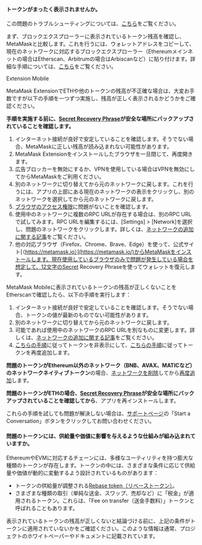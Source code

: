 
#### トークンがまったく表示されませんか。


この問題のトラブルシューティングについては、[こちら](https://support.metamask.io/hc/en-us/articles/360059232852)をご覧ください。



まず、ブロックエクスプローラーに表示されているトークン残高を確認し、MetaMaskと比較します。これを行うには、ウォレットアドレスをコピーして、現在のネットワークに対応するブロックエクスプローラー（Ethereumメインネットの場合はEtherscan、Arbitrumの場合はArbiscanなど）に貼り付けます。詳細な手順については、[こちら](https://support.metamask.io/hc/en-us/articles/360057536611)をご覧ください。




Extension Mobile


MetaMask ExtensionでETHや他のトークンの残高が不正確な場合は、大変お手数ですが以下の手順を一つずつ実施し、残高が正しく表示されるかどうかをご確認ください。


**手順を実施する前に、[Secret Recovery Phrase](https://support.metamask.io/hc/en-us/articles/4404722782107-User-Guide-Secret-Recovery-Phrase-password-and-private-keys)が安全な場所にバックアップされていることを確認します。**


1. インターネット接続が良好で安定していることを確認します。そうでない場合、MetaMaskに正しい残高が読み込まれない可能性があります。
2. MetaMask Extensionをインストールしたブラウザを一旦閉じて、再度開きます。
3. 広告ブロッカーを無効にするか、VPNを使用している場合はVPNを無効にしてからMetaMaskをご利用ください。
4. 別のネットワークに切り替えてから元のネットワークに戻します。これを行うには、アプリの上部にある現在のネットワークの表示をクリックし、別のネットワークを選択してから元のネットワークに戻します。
5. [ブラウザのアクセス権限](https://support.metamask.io/hc/en-us/articles/360038139452-MetaMask-states-Balance-may-be-outdated-displays-in-orange-or-ETH-not-added-to-balance)に問題がないことを確認します。
6. 使用中のネットワークに複数のRPC URLが存在する場合は、別のRPC URLで試してみます。RPC URLを編集するには、[Settings] > [Network]を選択し、問題のネットワークをクリックします。詳しくは、[ネットワークの追加に関する記事](https://support.metamask.io/hc/en-us/articles/360043227612)をご覧ください。
7. 他の対応ブラウザ（Firefox、Chrome、Brave、Edge）を使って、公式サイト[（https://metamask.io）](https://metamask.io/)からMetaMaskをインストールします。現在使用しているブラウザのみで問題が発生している場合を想定して、12文字のSecret Recovery Phraseを使ってウォレットを復元します。




MetaMask Mobileに表示されているトークンの残高が正しくないことをEtherscanで確認したら、以下の手順を実行します：


1. インターネット接続が良好で安定していることを確認します。そうでない場合、トークンの値が最新のものでない可能性があります。
2. 別のネットワークに切り替えてから元のネットワークに戻します。
3. 可能であれば使用中のネットワークのRPC URLを別なものに変更します。詳しくは、[ネットワークの追加に関する記事](https://support.metamask.io/hc/en-us/articles/360043227612)をご覧ください。
4. [こちらの手順](https://support.metamask.io/hc/en-us/articles/360015489031-How-to-add-unlisted-tokens-custom-tokens-in-MetaMask#h_01FWH499MRDT5QC4R3KNPQNRWB)に従ってトークンを非表示にして、[こちらの手順](https://support.metamask.io/hc/en-us/articles/360015489031-How-to-add-unlisted-tokens-custom-tokens-in-MetaMask)に従ってトークンを再度追加します。


**問題のトークンがEthereum以外のネットワーク（BNB、AVAX、MATICなど）のネットワークネイティブトークン**の場合、[ネットワークを削除](https://support.metamask.io/hc/en-us/articles/4502810252059-How-to-remove-networks)してから[再度追加](https://support.metamask.io/hc/en-us/articles/360043227612-How-to-add-a-custom-network-RPC)します。  
  
**問題のトークンがETHの場合、[Secret Recovery Phrase](https://support.metamask.io/hc/en-us/articles/4404722782107-User-Guide-Secret-Recovery-Phrase-password-and-private-keys)が安全な場所にバックアップされていることを確認してから**、アプリを再インストールします。

これらの手順を試しても問題が解決しない場合は、[サポートページ](https://support.metamask.io/hc/en-us)の「Start a Conversation」ボタンをクリックしてお問い合わせください。



#### 問題のトークンには、供給量や価値に影響を与えるような仕組みが組み込まれていますか。


EthereumやEVMに対応するチェーンには、多様なユーティリティを持つ膨大な種類のトークンが存在します。トークンの中には、さまざまな条件に応じて供給量や価値が動的に変動するよう設計されているものがあります：


* トークンの供給量が調整される[Rebase token（リベーストークン）](https://support.metamask.io/hc/en-us/articles/4405497827355-User-Guide-Tokens#:~:text=Elastic%20supply%20/%20Rebase%20/%20Algorithmic%20tokens)。
* さまざまな種類の取引（単純な送金、スワップ、売却など）に「税金」が適用されるトークン。これらは、「Fee on transfer（送金手数料）」トークンと呼ばれることもあります。


表示されているトークンの残高が正しくないと結論づける前に、上記の条件がトークンに適用されていないかをご確認ください。このような情報は通常、プロジェクトのホワイトペーパーやドキュメントに記載されています。


